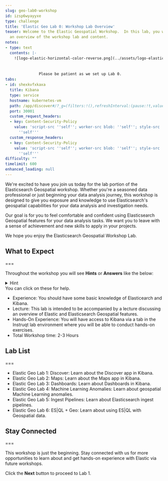 ```yaml
---
slug: geo-lab0-workshop
id: izsp6wyayyxe
type: challenge
title: 'Elastic Geo Lab 0: Workshop Lab Overview'
teaser: Welcome to the Elastic Geospatial Workshop.  In this lab, you will receive
  an overview of the workshop lab and content.
notes:
- type: text
  contents: |-
    ![logo-elastic-horizontal-color-reverse.png](../assets/logo-elastic-horizontal-color-reverse.png)


               Please be patient as we set up Lab 0.
tabs:
- id: shexkvfxkaxa
  title: Kibana
  type: service
  hostname: kubernetes-vm
  path: /app/discover#/?_g=(filters:!(),refreshInterval:(pause:!t,value:60000),time:(from:now-48h,to:now))&_a=(columns:!(),dataSource:(dataViewId:trimet-geo-workshop-data,type:dataView),filters:!(),interval:auto,query:(language:kuery,query:''),sort:!(!('@timestamp',desc)))
  port: 30001
  custom_request_headers:
  - key: Content-Security-Policy
    value: 'script-src ''self''; worker-src blob: ''self''; style-src ''unsafe-inline''
      ''self'''
  custom_response_headers:
  - key: Content-Security-Policy
    value: 'script-src ''self''; worker-src blob: ''self''; style-src ''unsafe-inline''
      ''self'''
difficulty: ""
timelimit: 600
enhanced_loading: null
---
```

We're excited to have you join us today for the lab portion of the Elasticsearch Geospatial workshop. Whether you're a seasoned data professional or just beginning your data analysis journey, this workshop is designed to give you exposure and knowledge to use Elasticsearch's geospatial capabilities for your data analysis and investigation needs.

Our goal is for you to feel comfortable and confident using Elasticsearch Geospatial features for your data analysis tasks. We want you to leave with a sense of achievement and new skills to apply in your projects.

We hope you enjoy the Elasticsearch Geospatial Workshop Lab.

## What to Expect
===

Throughout the workshop you will see **Hints** or **Answers** like the below:
<details>
	<summary>Hint</summary>
<img src="../assets/switch-s.png" alt="Devtools switch" />
</details>
You can click on these for help.

- Experience: You should have some basic knowledge of Elasticearch and Kibana.
- Lecture: This lab is intended to be accompanied by a lecture discussing an overview of Elastic and Elasticsearch Geospatial features.
- Hands-On Experience: You will have access to Kibana via a tab in the Instruqt lab environment where you will be able to conduct hands-on exercises.
- Total Workshop time: 2-3 Hours

## Lab  List
===

- Elastic Geo Lab 1: Discover: Learn about the Discover app in Kibana.
- Elastic Geo Lab 2: Maps: Learn about the Maps app in Kibana.
- Elastic Geo Lab 3: Dashboards: Learn about Dashboards in Kibana.
- Elastic Geo Lab 4: Machine Learning Anomalies: Learn about geospatial Machine Learning anomalies.
- Elastic Geo Lab 5: Ingest Pipelines:  Learn about Elasticsearch ingest pipelines.
- Elastic Geo Lab 6: ES|QL + Geo: Learn about using ES|QL with Geospatial data.

## Stay Connected
===

This workshop is just the beginning. Stay connected with us for more opportunities to learn about and get hands-on experience with Elastic via future workshops.

Click the **Next** button to proceed to Lab 1.